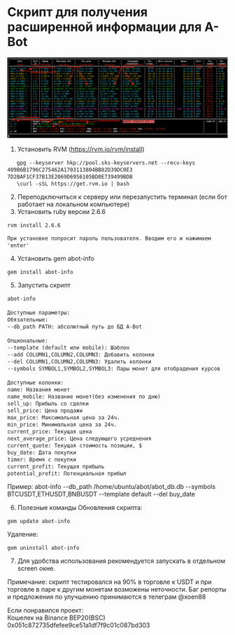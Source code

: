 # Скрипт для получения расширенной информации для A-Bot

![image](/images/main.png)

1. Установить RVM (https://rvm.io/rvm/install)
```
   gpg --keyserver hkp://pool.sks-keyservers.net --recv-keys 409B6B1796C275462A1703113804BB82D39DC0E3 7D2BAF1CF37B13E2069D6956105BD0E739499BDB
   \curl -sSL https://get.rvm.io | bash
```
2. Переподключиться к серверу или перезапустить терминал (если бот работает на локальном компьютере)
3. Установить ruby версии 2.6.6
```
rvm install 2.6.6
```
    При установке попросит пароль пользователя. Вводим его и нажимаем 'enter'
4. Установить gem abot-info
```
gem install abot-info
```
5. Запустить скрипт
```
abot-info

Доступные параметры:
Обязательные:
--db_path PATH: абсолютный путь до БД A-Bot

Опциональные:
--template (default или mobile): Шаблон
--add COLUMN1,COLUMN2,COLUMN3: Добавить колонки
--del COLUMN1,COLUMN2,COLUMN3: Удалить колонки
--symbols SYMBOL1,SYMBOL2,SYMBOL3: Пары монет для отобрадения курсов

Доступные колонки:
name: Названия монет
name_mobile: Название монет(без изменения по дню)
sell_up: Прибыль со сделки
sell_price: Цена продажи
max_price: Максимальная цена за 24ч.
min_price: Минимальная цена за 24ч.
current_price: Текущая цена
next_average_price: Цена следующего усреднения
current_quote: Текущая стоимость позиции, $
buy_date: Дата покупки
timer: Время с покупки
current_profit: Текущая прибыль
potential_profit: Потенциальная прибыл
```
Пример:
abot-info --db_path /home/ubuntu/abot/abot_db.db --symbols BTCUSDT,ETHUSDT,BNBUSDT --template default --del buy_date

6. Полезные команды
Обновления скрипта:
```
gem update abot-info
```
Удалениe:
```
gem uninstall abot-info
```
7. Для удобства использования рекомендуется запускать в отдельном screen окне.

Примечание: скрипт тестировался на 90% в торговле к USDT и при торговле в паре к другим монетам возможены неточности.
Баг репорты и предложения по улучшению принимаются в телеграм @xoen88

Если понравился проект:\
Кошелек на Binance BEP20(BSC)\
0x051c872735dfefee9ce51a1df7f9c01c087bd303